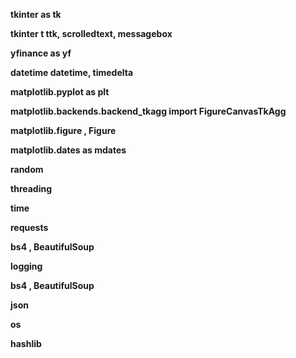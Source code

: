  **tkinter as tk**

 **tkinter t ttk, scrolledtext, messagebox**

 **yfinance as yf**

 **datetime  datetime, timedelta**

 **matplotlib.pyplot as plt**

 **matplotlib.backends.backend\_tkagg import FigureCanvasTkAgg**

 **matplotlib.figure , Figure**

 **matplotlib.dates as mdates**

 **random**

 **threading**

 **time**

 **requests**

 **bs4 , BeautifulSoup**

 **logging**

 **bs4 ,  BeautifulSoup**

 **json**

 **os**

 **hashlib**



